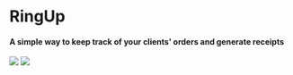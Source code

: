 # RingUp
#### A simple way to keep track of your clients' orders and generate receipts
![](https://i.imgur.com/AqXjcQ6.png)
![](https://i.imgur.com/cU2jmJi.png)

